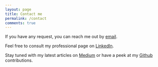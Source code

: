 ```yaml
---
layout: page
title: Contact me
permalink: /contact
comments: true
---
```


<div class="row justify-content-between">
<div class="col-md-8 pr-5">

<p>If you have any request, you can reach me out by <a href="{{ site.email }}">email</a>.</p>

<p>Feel free to consult my professional page on <a href="{{ site.linkedin }}">LinkedIn</a>.</p>

<p>Stay tuned with my latest articles on <a href="{{ site.medium }}">Medium</a> or have a peek at my <a href="{{ site.github }}">Github</a> contributions. </p>

</div>

</div>
